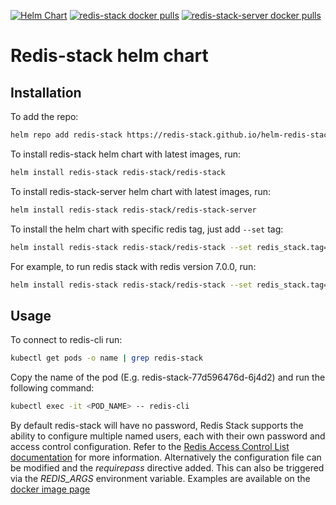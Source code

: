 [![Helm Chart](https://img.shields.io/github/v/release/redis-stack/helm-redis-stack.svg)](https://github.com/redis-stack/helm-redis-stack/releases/latest)
[![redis-stack docker pulls](https://img.shields.io/docker/pulls/redis/redis-stack?label=redis-stack)](https://img.shields.io/docker/pulls/redis/redis-stack)
[![redis-stack-server docker pulls](https://img.shields.io/docker/pulls/redis/redis-stack-server?label=redis-stack-server)](https://img.shields.io/docker/pulls/redis/redis-stack-server)

# Redis-stack helm chart
## Installation

To add the repo:

```bash
helm repo add redis-stack https://redis-stack.github.io/helm-redis-stack/
```

To install redis-stack helm chart with latest images, run:

```bash
helm install redis-stack redis-stack/redis-stack
```

To install redis-stack-server helm chart with latest images, run:

```bash
helm install redis-stack redis-stack/redis-stack-server
```

To install the helm chart with specific redis tag, just add ```--set``` tag:

```bash
helm install redis-stack redis-stack/redis-stack --set redis_stack.tag="<TAG>"
```

For example, to run redis stack with redis version 7.0.0, run:

```bash
helm install redis-stack redis-stack/redis-stack --set redis_stack.tag="7.0.0-RC5"
```


## Usage

To connect to redis-cli run:

```bash
kubectl get pods -o name | grep redis-stack
```

Copy the name of the pod (E.g. redis-stack-77d596476d-6j4d2) and run the following command:

```bash
kubectl exec -it <POD_NAME> -- redis-cli
```

By default redis-stack will have no password, Redis Stack supports the ability to configure multiple named users, each with their own password and access control configuration.  Refer to the [Redis Access Control List documentation](https://redis.io/docs/management/security/acl/) for more information. Alternatively the configuration file can be modified and the *requirepass* directive added. This can also be triggered via the *REDIS_ARGS* environment variable. Examples are available on the [docker image page](https://hub.docker.com/repository/docker/redis/redis-stack-server/)
